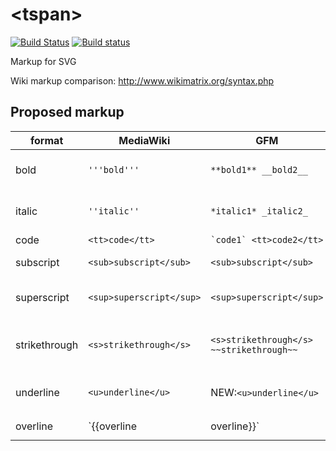 # \<tspan\>

[![Build Status](https://travis-ci.org/drom/tspan.svg)](https://travis-ci.org/drom/tspan)
[![Build status](https://ci.appveyor.com/api/projects/status/c0fpqnqvkuwa92a8?svg=true)](https://ci.appveyor.com/project/drom/tspan)


Markup for SVG

Wiki markup comparison: http://www.wikimatrix.org/syntax.php

## Proposed markup

| format | MediaWiki | GFM | GFM result | SVG style
| --------- |------------|----------|---|---|
| bold | `'''bold'''` | `**bold1** __bold2__` | **bold1** __bold2__ | {font-weight: bold}
| italic | `''italic''` | `*italic1* _italic2_` | *italic1* _italic2_ | {font-style: italic}
| code | `<tt>code</tt>` | ``` `code1` <tt>code2</tt> ``` | `code1` <tt>code2</tt>
| subscript | `<sub>subscript</sub>` | `<sub>subscript</sub>` | X<sub>subscript</sub> | {baseline-shift: sub}
| superscript | `<sup>superscript</sup>` | `<sup>superscript</sup>` | X<sup>superscript</sup> | {baseline-shift: super}
| strikethrough | `<s>strikethrough</s>` | `<s>strikethrough</s> ~~strikethrough~~` | <s>strikethrough</s> ~~strikethrough~~ | {text-decoration: line-through}
| underline | `<u>underline</u>` | NEW:`<u>underline</u>` | underline | {text-decoration: underline}
| overline |  `{{overline|overline}}` | NEW:`<o>overline</o>` | <o>overline</o> | {text-decoration: overline}
